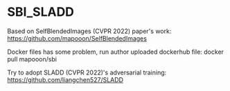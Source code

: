 # SBI_SLADD

Based on SelfBlendedImages (CVPR 2022) paper's work: 
https://github.com/mapooon/SelfBlendedImages

Docker files has some problem, run author uploaded dockerhub file:
docker pull mapooon/sbi

Try to adopt SLADD (CVPR 2022)'s adversarial training:
https://github.com/liangchen527/SLADD
